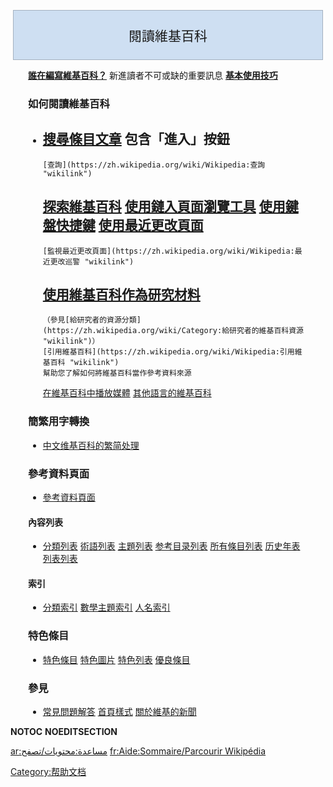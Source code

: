 <noinclude></noinclude>

<div style="background-color:#cedff2; border-bottom:0px; border: 1px solid #a3b0bf; text-align:center; font-size:150%; padding:3px; margin:4px;">

閱讀維基百科

</div>

<div style="padding-left:2em;padding-right:2em;">

<noinclude>  </noinclude>
**[誰在編寫維基百科？](https://zh.wikipedia.org/wiki/Wikipedia:誰在編寫維基百科 "wikilink")**
新進讀者不可或缺的重要訊息
**[基本使用技巧](https://zh.wikipedia.org/wiki/Wikipedia:基本使用技巧 "wikilink")**

### 如何閱讀維基百科

  -
    [搜尋條目文章](https://zh.wikipedia.org/wiki/Help:搜索 "wikilink") 包含「進入」按鈕
      -
        [查詢](https://zh.wikipedia.org/wiki/Wikipedia:查詢 "wikilink")
    [探索維基百科](https://zh.wikipedia.org/wiki/Wikipedia:探索 "wikilink")
    [使用鏈入頁面瀏覽工具](https://zh.wikipedia.org/wiki/Help:鏈入頁面 "wikilink")
    [使用鍵盤快捷鍵](https://zh.wikipedia.org/wiki/Wikipedia:鍵盤快捷鍵 "wikilink")
    [使用最近更改頁面](https://zh.wikipedia.org/wiki/Help:最近更改 "wikilink")
      -
        [監視最近更改頁面](https://zh.wikipedia.org/wiki/Wikipedia:最近更改巡警 "wikilink")
    [使用維基百科作為研究材料](https://zh.wikipedia.org/wiki/Wikipedia:使用維基百科作為研究材料 "wikilink")
      -
        （參見[給研究者的資源分類](https://zh.wikipedia.org/wiki/Category:給研究者的維基百科資源 "wikilink")）
        [引用維基百科](https://zh.wikipedia.org/wiki/Wikipedia:引用維基百科 "wikilink")
        幫助您了解如何將維基百科當作參考資料來源
    [在維基百科中播放媒體](https://zh.wikipedia.org/wiki/Wikipedia:媒體幫助 "wikilink")
    [其他語言的維基百科](https://zh.wikipedia.org/wiki/Wikipedia:跨语言协作 "wikilink")

### 簡繁用字轉換

  -
    [中文维基百科的繁简处理](https://zh.wikipedia.org/wiki/Help:中文维基百科的繁简处理/读者事项 "wikilink")

### 參考資料頁面

  -
    [參考資料頁面](https://zh.wikipedia.org/wiki/Wikipedia:參考資料頁面 "wikilink")

#### 內容列表

  -
    [分類列表](https://zh.wikipedia.org/wiki/Wikipedia:瀏覽 "wikilink")
    [術語列表](../Page/術語列表.md "wikilink")
    [主題列表](../Page/Portal:瀏覽.md "wikilink")
    [参考目录列表](../Page/参考目录列表.md "wikilink")
    [所有條目列表](https://zh.wikipedia.org/wiki/Wikipedia:按条目浏览 "wikilink")
    [历史年表](../Page/历史年表.md "wikilink")
    [列表列表](../Page/列表列表.md "wikilink")

#### 索引

  -
    [分類索引](https://zh.wikipedia.org/wiki/Category:頁面分類 "wikilink")
    [數學主題索引](../Page/数学相关主题列表.md "wikilink")
    [人名索引](../Page/人名表.md "wikilink")

### 特色條目

  -
    [特色條目](https://zh.wikipedia.org/wiki/Wikipedia:特色条目 "wikilink")
    [特色圖片](https://zh.wikipedia.org/wiki/Wikipedia:特色图片 "wikilink")
    [特色列表](https://zh.wikipedia.org/wiki/Wikipedia:特色列表 "wikilink")
    [優良條目](https://zh.wikipedia.org/wiki/Wikipedia:優良條目 "wikilink")

### 參見

  -
    [常見問題解答](https://zh.wikipedia.org/wiki/Wikipedia:常见问题解答 "wikilink")
    [首頁樣式](https://zh.wikipedia.org/wiki/Wikipedia:首頁樣式 "wikilink")
    [關於維基的新聞](https://zh.wikipedia.org/wiki/Wikipedia:新聞 "wikilink")

</div>

__NOTOC__ __NOEDITSECTION__

<noinclude>

</noinclude>

[ar:مساعدة:محتويات/تصفح](../Page/ar:مساعدة:محتويات/تصفح.md "wikilink")
[fr:Aide:Sommaire/Parcourir
Wikipédia](../Page/fr:Aide:Sommaire/Parcourir_Wikipédia.md "wikilink")

[Category:帮助文档](https://zh.wikipedia.org/wiki/Category:帮助文档 "wikilink")